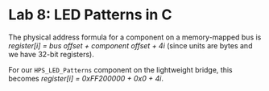 # Lab 8: LED Patterns in C

The physical address formula for a component on a memory-mapped bus is *register[i] = bus offset + component offset + 4i* (since units are bytes and we have 32-bit registers).

For our `HPS_LED_Patterns` component on the lightweight bridge, this becomes *register[i] = 0xFF200000 + 0x0 + 4i*.
